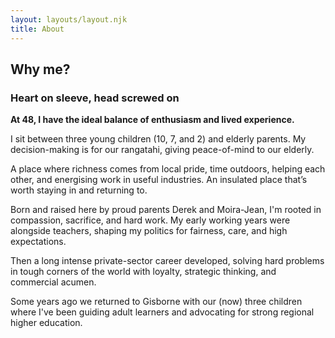 ```yaml
---
layout: layouts/layout.njk
title: About
---
```


## Why me?

### Heart on sleeve, head screwed on 

**At 48, I have the ideal balance of enthusiasm and lived experience.**

I sit between three young children (10, 7, and 2) and elderly parents. My decision-making is for our rangatahi, giving peace-of-mind to our elderly.


A place where richness comes from local pride, time outdoors, helping each other, and energising work in useful industries. An insulated place that’s worth staying in and returning to. 

Born and raised here by proud parents Derek and Moira-Jean, I'm rooted in compassion, sacrifice, and hard work. My early working years were alongside teachers, shaping my politics for fairness, care, and high expectations. 

Then a long intense private-sector career developed, solving hard problems in tough corners of the world with loyalty, strategic thinking, and commercial acumen. 

Some years ago we returned to Gisborne with our (now) three children where I've been guiding adult learners and advocating for strong regional higher education.